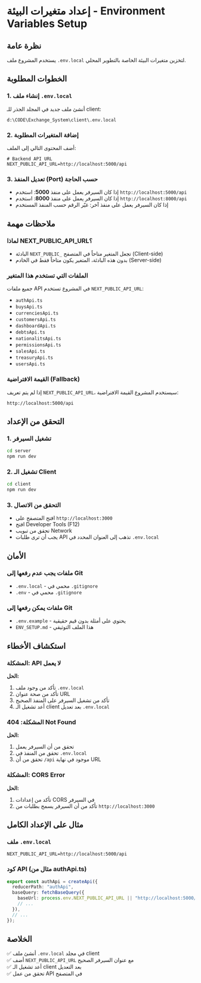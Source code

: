 # إعداد متغيرات البيئة - Environment Variables Setup

## نظرة عامة
يستخدم المشروع ملف `.env.local` لتخزين متغيرات البيئة الخاصة بالتطوير المحلي.

## الخطوات المطلوبة

### 1. إنشاء ملف `.env.local`
أنشئ ملف جديد في المجلد الجذر للـ client:
```
d:\CODE\Exchange_System\client\.env.local
```

### 2. إضافة المتغيرات المطلوبة
أضف المحتوى التالي إلى الملف:

```env
# Backend API URL
NEXT_PUBLIC_API_URL=http://localhost:5000/api
```

### 3. تعديل المنفذ (Port) حسب الحاجة
- إذا كان السيرفر يعمل على منفذ **5000**: استخدم `http://localhost:5000/api`
- إذا كان السيرفر يعمل على منفذ **8000**: استخدم `http://localhost:8000/api`
- إذا كان السيرفر يعمل على منفذ آخر: غيّر الرقم حسب المنفذ المستخدم

## ملاحظات مهمة

### لماذا NEXT_PUBLIC_API_URL؟
- البادئة `NEXT_PUBLIC_` تجعل المتغير متاحاً في المتصفح (Client-side)
- بدون هذه البادئة، المتغير يكون متاحاً فقط في الخادم (Server-side)

### الملفات التي تستخدم هذا المتغير
جميع ملفات API في المشروع تستخدم `NEXT_PUBLIC_API_URL`:
- `authApi.ts`
- `buysApi.ts`
- `currenciesApi.ts`
- `customersApi.ts`
- `dashboardApi.ts`
- `debtsApi.ts`
- `nationalitsApi.ts`
- `permissionsApi.ts`
- `salesApi.ts`
- `treasuryApi.ts`
- `usersApi.ts`

### القيمة الافتراضية (Fallback)
إذا لم يتم تعريف `NEXT_PUBLIC_API_URL`، سيستخدم المشروع القيمة الافتراضية:
```
http://localhost:5000/api
```

## التحقق من الإعداد

### 1. تشغيل السيرفر
```bash
cd server
npm run dev
```

### 2. تشغيل الـ Client
```bash
cd client
npm run dev
```

### 3. التحقق من الاتصال
- افتح المتصفح على `http://localhost:3000`
- افتح Developer Tools (F12)
- تحقق من تبويب Network
- يجب أن ترى طلبات API تذهب إلى العنوان المحدد في `.env.local`

## الأمان

### ملفات يجب عدم رفعها إلى Git
- `.env.local` - محمي في `.gitignore`
- `.env` - محمي في `.gitignore`

### ملفات يمكن رفعها إلى Git
- `.env.example` - يحتوي على أمثلة بدون قيم حقيقية
- `ENV_SETUP.md` - هذا الملف التوثيقي

## استكشاف الأخطاء

### المشكلة: API لا يعمل
**الحل:**
1. تأكد من وجود ملف `.env.local`
2. تأكد من صحة عنوان URL
3. تأكد من تشغيل السيرفر على المنفذ الصحيح
4. أعد تشغيل الـ client بعد تعديل `.env.local`

### المشكلة: 404 Not Found
**الحل:**
1. تحقق من أن السيرفر يعمل
2. تحقق من المنفذ في `.env.local`
3. تحقق من أن `/api` موجود في نهاية URL

### المشكلة: CORS Error
**الحل:**
1. تأكد من إعدادات CORS في السيرفر
2. تأكد من أن السيرفر يسمح بطلبات من `http://localhost:3000`

## مثال على الإعداد الكامل

### ملف `.env.local`
```env
NEXT_PUBLIC_API_URL=http://localhost:5000/api
```

### كود API (مثال من authApi.ts)
```typescript
export const authApi = createApi({
  reducerPath: "authApi",
  baseQuery: fetchBaseQuery({
    baseUrl: process.env.NEXT_PUBLIC_API_URL || "http://localhost:5000/api",
    // ...
  }),
  // ...
});
```

## الخلاصة
✅ أنشئ ملف `.env.local` في مجلد client  
✅ أضف `NEXT_PUBLIC_API_URL` مع عنوان السيرفر الصحيح  
✅ أعد تشغيل الـ client بعد التعديل  
✅ تحقق من عمل API في المتصفح  
